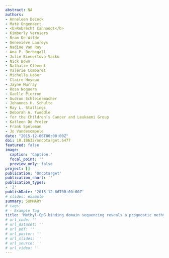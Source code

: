 ```yaml
---
abstract: NA
authors:
- Anneleen Decock
- Maté Ongenaert
- <b>Robrecht Cannoodt</b>
- Kimberly Verniers
- Bram De Wilde
- Geneviève Laureys
- Nadine Van Roy
- Ana P. Berbegall
- Julie Bienertova-Vasku
- Nick Bown
- Nathalie Clément
- Valérie Combaret
- Michelle Haber
- Claire Hoyoux
- Jayne Murray
- Rosa Noguera
- Gaelle Pierron
- Gudrun Schleiermacher
- Johannes H. Schulte
- Ray L. Stallings
- Deborah A. Tweddle
- for the Children’s Cancer and Leukaemi Group
- Katleen De Preter
- Frank Speleman
- Jo Vandesompele
date: "2015-12-06T00:00:00Z"
doi: 10.18632/oncotarget.6477
featured: false
image:
  caption: 'Caption.'
  focal_point: ''
  preview_only: false
project: []
publication: 'Oncotarget'
publication_short: ''
publication_types:
- '2'
publishDate: '2015-12-06T00:00:00Z'
# slides: example
summary: SUMMARY
# tags:
# - Example Tag
title: 'Methyl-CpG-binding domain sequencing reveals a prognostic methylation signature in neuroblastoma'
# url_code: ''
# url_dataset: ''
# url_pdf: ''
# url_poster: ''
# url_slides: ''
# url_source: ''
# url_video: ''
---
```

